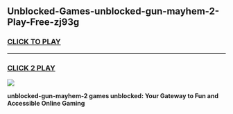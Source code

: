 
## Unblocked-Games-unblocked-gun-mayhem-2-Play-Free-zj93g
<h3>
<a href="https://premium76.site?title=unblocked-gun-mayhem-2&ref=20M">CLICK TO PLAY</a></h3>
<hr>

<h3>
<a href="https://premium76.site?title=unblocked-gun-mayhem-2&ref=20M">CLICK 2 PLAY</a>
  
</h3>

<a href="https://premium76.site?title=unblocked-gun-mayhem-2&ref=19M"><img src="https://clearcache.store/games.png"></a>


**unblocked-gun-mayhem-2 games unblocked: Your Gateway to Fun and Accessible Online Gaming**
